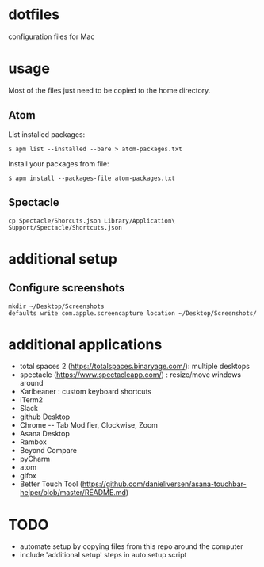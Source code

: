 # dotfiles
configuration files for Mac

# usage

Most of the files just need to be copied to the home directory.

## Atom
List installed packages:
```
$ apm list --installed --bare > atom-packages.txt
```
Install your packages from file:
```
$ apm install --packages-file atom-packages.txt
```

## Spectacle

```
cp Spectacle/Shorcuts.json Library/Application\ Support/Spectacle/Shortcuts.json
```

# additional setup

## Configure screenshots
```
mkdir ~/Desktop/Screenshots
defaults write com.apple.screencapture location ~/Desktop/Screenshots/
```

# additional applications
- total spaces 2 (https://totalspaces.binaryage.com/): multiple desktops
- spectacle (https://www.spectacleapp.com/) : resize/move windows around
- Karibeaner : custom keyboard shortcuts
- iTerm2
- Slack
- github Desktop
- Chrome
-- Tab Modifier, Clockwise, Zoom
- Asana Desktop
- Rambox
- Beyond Compare
- pyCharm
- atom
- gifox
- Better Touch Tool (https://github.com/danieliversen/asana-touchbar-helper/blob/master/README.md)


# TODO
- automate setup by copying files from this repo around the computer
- include 'additional setup' steps in auto setup script
